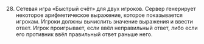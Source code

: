 28. Сетевая игра «Быстрый счёт» для двух игроков. Сервер генерирует некоторое арифметическое выражение, которое показывается игрокам. Игроки должны вычислить значение выражения и ввести ответ. Игрок проигрывает, если ввёл неправильный ответ, либо если его противник ввёл правильный ответ раньше него.
